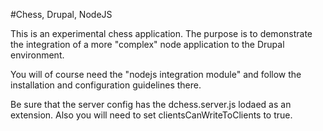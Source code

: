 #Chess, Drupal, NodeJS

This is an experimental chess application.  The purpose is to
demonstrate the integration of a more "complex" node application
to the Drupal environment.

You will of course need the "nodejs integration module" and 
follow the installation and configuration guidelines there.

Be sure that the server config has the dchess.server.js lodaed as
an extension.  Also you will need to set clientsCanWriteToClients to true. 
